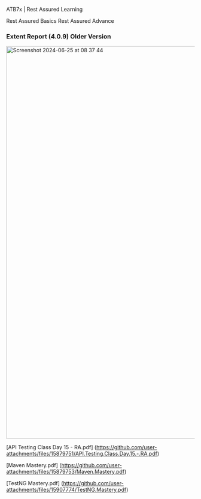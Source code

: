 ATB7x | Rest Assured Learning 

Rest Assured Basics
Rest Assured Advance






### Extent Report (4.0.9) Older Version

<img width="1046" alt="Screenshot 2024-06-25 at 08 37 44 "
src="https://github.com/PramodDutta/ATB6xRestAssuredLearnin/assets/1409610/2f2dbc4f-8bdb-4b35-afdd-c405b7d80d10">



[API Testing Class Day 15 - RA.pdf] (https://github.com/user-attachments/files/15879751/API.Testing.Class.Day.15.-.RA.pdf)



[Maven Mastery.pdf] (https://github.com/user-attachments/files/15879753/Maven.Mastery.pdf)


[TestNG Mastery.pdf] (https://github.com/user-attachments/files/15907774/TestNG.Mastery.pdf)    
